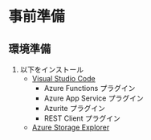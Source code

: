 # 事前準備

## 環境準備

1. 以下をインストール
    * [Visual Studio Code](https://code.visualstudio.com/download)
      * Azure Functions プラグイン
      * Azure App Service プラグイン
      * Azurite プラグイン
      * REST Client プラグイン
    * [Azure Storage Explorer](https://azure.microsoft.com/ja-jp/features/storage-explorer/)

